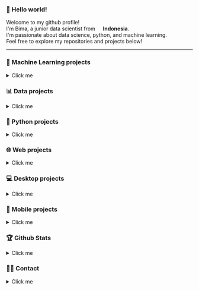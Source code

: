 ### 👋 Hello world!
<p>
    Welcome to my github profile!</br> 
    I'm Bima, a junior data scientist from <img src="https://github.githubassets.com/images/icons/emoji/unicode/1f1ee-1f1e9.png?v8" width="13" /> <b>Indonesia</b>.</br>
    I'm passionate about data science, python, and machine learning.</br>
    Feel free to explore my repositories and projects below!
</p>

<hr>

### 🤖 Machine Learning projects
<details>
    <summary>Click me</summary>
    <table>
        <thead align="center">
            <tr border: none;>
                <td>
                    <b>🎁 Projects</b>
                </td>
                <td>
                    <b>📃 Description</b>
                </td>
            </tr>
        </thead>
        <tbody>
            <tr>
                <td>
                    <a href="https://github.com/bimarakajati/Nusacular" target="_blank">
                        <b>Nusacular</b>
                    </a>
                </td>
                <td>
                    This project aims to develop a system capable of detecting regional languages or dialects from text. We will collect a dataset containing text in various regional languages or dialects and train machine learning models to recognize and classify them.
                </td>
            </tr>
            <tr>
                <td>
                    <a href="https://github.com/bimarakajati/One-Piece-Character-Classifier-using-Transfer-Learning" target="_blank">
                        <b>One Piece Character Classifier using Transfer Learning</b>
                    </a>
                </td>
                <td>
                    This project implements a character classifier for the popular anime One Piece using transfer learning techniques. The classifier can identify 18 different characters from the series with high accuracy.
                </td>
            </tr>
            <tr>
                <td>
                    <a href="https://github.com/bimarakajati/8-Ball-Pool-Sentiment-Analysis" target="_blank">
                        <b>8 Ball Pool Sentiment Analysis</b>
                    </a>
                </td>
                <td>
                    This project aims to classify the sentiment (negative, neutral, positive) of 8 Ball Pool game reviews on the Play Store.
                </td>
            </tr>
            <tr>
                <td>
                    <a href="https://github.com/bimarakajati/WasteTrack-Chatbot-API" target="_blank">
                        <b>WasteTrack Chatbot</b>
                    </a>
                </td>
                <td>
                    The project is a chatbot implemented using Flask and Python, incorporating a pre-trained model. The chatbot is designed to interact with users, analyze their input, and generate relevant responses using the trained model.
                </td>
            </tr>
            <tr>
                <td>
                    <a href="https://github.com/bimarakajati/WasteTrack-YOLO-API" target="_blank">
                        <b>WasteTrack YOLO</b>
                    </a>
                </td>
                <td>
                    The waste classification project is designed to classify waste items as either organic or inorganic using the YOLO (You Only Look Once) object detection algorithm. The project is implemented in Python and utilizes the Flask web framework to create a user-friendly interface for users to interact with.
                </td>
            </tr>
            <tr>
                <td>
                    <a href="https://github.com/bimarakajati/WasteTrack-Time-Series-API" target="_blank">
                        <b>WasteTrack Time-Series</b>
                    </a>
                </td>
                <td>
                    The WasteTrack Time-Series project is a web application developed to track and visualize waste production over time. It uses Flask, a Python web framework, to build the backend server and provides a user-friendly interface to interact with the waste data.
                </td>
            </tr>
            <tr>
                <td>
                    <a href="https://github.com/bimarakajati/Heart-Failure-Prediction" target="_blank">
                        <b>Heart Failure Prediction</b>
                    </a>
                </td>
                <td>
                    This repository focuses on predicting heart failure using the Hungarian dataset, employing machine learning techniques. Moreover, the model is deployed on Streamlit for easy user interaction.
                </td>
            </tr>
            <tr>
                <td>
                    <a href="https://github.com/bimarakajati/Tesla-Stock-Prediction" target="_blank">
                        <b>Tesla Stock Prediction using LSTM</b>
                    </a>
                </td>
                <td>
                    This project utilizes a Long Short-Term Memory (LSTM) model to predict Tesla (TSLA) stock prices based on historical data. The dataset contains daily stock prices and trading volume from Yahoo Finance, and the project aims to model the future prices using deep learning techniques.
                </td>
            </tr>
            <tr>
                <td>
                    <a href="https://github.com/bimarakajati/Analisis-Sentimen-Debat-Capres-2024" target="_blank">
                        <b>Sentiment Analysis of Presidential Debate 2024</b>
                    </a>
                </td>
                <td>
                    This repository contains a sentiment analysis of the 2024 Indonesian presidential debate (debat capres). The approach used includes several stages, ranging from data scraping, data processing, to machine learning modeling.
                </td>
            </tr>
            <tr>
                <td>
                    <a href="https://github.com/bimarakajati/Gemastik-SiPalingInsight" target="_blank">
                        <b>Prediction of Indonesia's Non-Oil and Gas Export Revenue using Time Series with Vector Autoregressive (VAR)</b>
                    </a>
                </td>
                <td>
                    This project aims to predict Indonesia's revenue and provide recommendations for non-oil and gas export commodities in 2024 using time series with Vector Autoregressive (VAR). The project is part of the Gemastik 2023 event.
                </td>
            </tr>
            <tr>
                <td>
                    <a href="https://github.com/bimarakajati/Healthkathon-BPJS-HealInsights" target="_blank">
                        <b>Healthkathon 2.0 BPJS Kesehatan</b>
                    </a>
                </td>
                <td>
                    A team project that aims to provide insights into the health data of BPJS Kesehatan members. The project focuses on analyzing the data to identify patterns and trends that can be used to improve the quality of healthcare services provided by BPJS Kesehatan.
                </td>
            </tr>
            <tr>
                <td>
                    <a href="https://github.com/bimarakajati/Fresh-or-Stale-Detection" target="_blank">
                        <b>Fresh or Stale Detection</b>
                    </a>
                </td>
                <td>
                    This repository contains a Fresh or Stale Detection application that uses the K-Nearest Neighbors (KNN) algorithm to classify fruits and vegetables.
                </td>
            </tr>
        </tbody>
    </table>
</details>

### 📊 Data projects
<details>
    <summary>Click me</summary>
    <table>
        <thead align="center">
            <tr border: none;>
                <td>
                    <b>🎁 Projects</b>
                </td>
                <td>
                    <b>📃 Description</b>
                </td>
            </tr>
        </thead>
        <tbody>
            <tr>
                <td>
                    <a href="https://github.com/bimarakajati/Annual-People-Analytics-Report" target="_blank">
                        <b>Annual People Analytics Report</b>
                    </a>
                </td>
                <td>
                    As a People Analytics Associate at The Bloom Company, it is my responsibility to assess the effectiveness of our employee retention and hiring initiatives. In our Annual People Analytics Report for 2011, we aim to provide comprehensive insights on the success of our efforts over the past two years (2010-2011). This includes evaluating the impact of new tenure-based reward programs, analyzing historical data for more accurate manpower planning, and assessing the inclusivity of our hiring practices in terms of age and gender distributions. Our objective is to determine whether these initiatives have achieved the desired outcomes and inform future decision-making strategies.
                </td>
            </tr>
            <tr>
                <td>
                    <a href="https://github.com/bimarakajati/Cost-Effectiveness-Analysis-of-Employee-Payroll-Scheme" target="_blank">
                        <b>Cost Effectiveness Analysis of Employee Payroll Scheme</b>
                    </a>
                </td>
                <td>
                    As a Data Analyst at The Bloom Company, I am tasked with assessing the cost-effectiveness of our current payroll scheme for Bloomers. With over 35,000 users and 1,400 Bloomers, our fast-growing SaaS company operates across multiple cities in Indonesia. In our 7th year, I am working closely with the management team to analyze the salary per hour for Bloomers in each office branch, considering the number of employees per month. This analysis will help us make informed decisions about our payroll allocation and ensure a fair and efficient compensation system.
                </td>
            </tr>
            <tr>
                <td>
                    <a href="https://github.com/bimarakajati/Demand-Trend-Analysis-and-Transaction-Conversion-Rate-for-Providing-Better-Customer-Satisfaction" target="_blank">
                        <b>Demand Trend Analysis and Transaction Conversion Rate for Providing Better Customer Satisfaction</b>
                    </a>
                </td>
                <td>
                    Never Forget Company is a prominent B2B Marketplace Platform in Indonesia, connecting buyers and sellers in various industries. Never Forget Company needs several metrics and analysis that will be used to measure their transaction performance. This repository contains insights and solutions for Never Forget Company, following the instructions given.
                </td>
            </tr>
            <tr>
                <td>
                    <a href="https://github.com/bimarakajati/Indonesian-Severe-Food-and-Undernourishment-Population" target="_blank">
                        <b>Indonesian Severe Food and Undernourishment Population</b>
                    </a>
                </td>
                <td>
                    My project focuses on the Indonesian Severe Food and Undernourishment Population, utilizing the analysis of data from the World Development Indicators (WDI) specifically related to the healthcare sector between 2015 and 2019. The objective of this project is to examine the prevalence of severe food insecurity and undernourishment in Indonesia during this time period and gain insights into the challenges faced by the population in accessing adequate nutrition.
                </td>
            </tr>
            <tr>
                <td>
                    <a href="https://github.com/bimarakajati/MyAnimeList-Text-Mining-and-Analysis" target="_blank">
                        <b>MyAnimeList Text Mining and Analysis</b>
                    </a>
                </td>
                <td>
                    This repository contains a text mining and analysis project focused on the anime titled "Jujutsu Kaisen." The primary goal of this project is to analyze and gain insights from user reviews on MyAnimeList (MAL) related to "Jujutsu Kaisen".
                </td>
            </tr>
        </tbody>
    </table>
</details>

### 🐍 Python projects
<details>
    <summary>Click me</summary>
    <table>
        <thead align="center">
            <tr border: none;>
                <td>
                    <b>🎁 Projects</b>
                </td>
                <td>
                    <b>📃 Description</b>
                </td>
            </tr>
        </thead>
        <tbody>
            <tr>
                <td>
                    <a href="https://github.com/bimarakajati/MyAnimeList-Scraper" target="_blank">
                        <b>MyAnimeList Scraper</b>
                    </a>
                </td>
                <td>
                    This is a Scrapy project that is designed to scrape the top anime from MyAnimeList. The scraper extracts anime titles, scores, episode count, aired dates, and user counts.
                </td>
            </tr>
            <tr>
                <td>
                    <a href="https://github.com/bimarakajati/Webpage-Screenshot-App" target="_blank">
                        <b>Webpage Screenshot App</b>
                    </a>
                </td>
                <td>
                    Simple webpage screenshot app built with streamlit, and selenium.
                </td>
            </tr>
            <tr>
                <td>
                    <a href="https://github.com/bimarakajati/Telegram-Spotify-Bio" target="_blank">
                        <b>Telegram Spotify Bio</b>
                    </a>
                </td>
                <td>
                    Update your bio with the song you're listening to on spotify!
                </td>
            </tr>
        </tbody>
    </table>
</details>

### 🌐 Web projects
<details>
    <summary>Click me</summary>
    <table>
        <thead align="center">
            <tr border: none;>
                <td>
                    <b>🎁 Projects</b>
                </td>
                <td>
                    <b>📃 Description</b>
                </td>
                <td>
                    <b>🌐 Link</b>
                </td>
            </tr>
        </thead>
        <tbody>
            <tr>
                <td>
                    <a href="https://github.com/bimarakajati/SiDrone-Web" target="_blank">
                        <b>SiDrone Web</b>
                    </a>
                </td>
                <td>The SiDrone website is designed for a business that specializes in efficient and cost-effective land spraying using drone technology. It showcases the benefits of using drones for agricultural purposes and provides information on the services offered by SiDrone. The website also includes features such as a contact form for inquiries and a gallery to showcase successful projects and drone technology in action.</td>
                <td>
                    <a href="https://sidrone.id/" target="_blank">
                        <b>link</b>
                    </a>
                </td>
            </tr>
            <!-- <tr>
                <td>
                    <a href="https://github.com/bimarakajati/Rakarts-Store" target="_blank">
                        <b>Rakarts Store</b>
                    </a>
                </td>
                <td>The Rakarts Store is a website project for the Advanced Web Programming final exam. It is an e-commerce website where all purchased items are stored in a database. Additionally, it includes login features for both admins and general users. The admin login allows administrators to view all incoming orders.</td>
                <td>
                    <a href="https://rakarts.rf.gd/" target="_blank">
                        <b>link</b>
                    </a>
                </td>
            </tr> -->
        </tbody>
    </table>
</details>

### 💻 Desktop projects
<details>
    <summary>Click me</summary>
    <table>
        <thead align="center">
            <tr border: none;>
                <td>
                    <b>🎁 Projects</b>
                </td>
                <td>
                    <b>📃 Description</b>
                </td>
            </tr>
        </thead>
        <tbody>
            <tr>
                <td>
                    <a href="https://github.com/bimarakajati/BashTravel" target="_blank">
                        <b>BASH Travel</b>
                    </a>
                </td>
                <td>
                    A desktop application for managing travel bookings. This application is built using Java and MySQL for the database.
                </td>
            </tr>
            <tr>
                <td>
                    <a href="https://github.com/bimarakajati/Bima-Book-Store" target="_blank">
                        <b>Bima Book Store</b>
                    </a>
                </td>
                <td>
                    A desktop application for managing a bookstore. This application is built using Java and MySQL for the database.
                </td>
            </tr>
        </tbody>
    </table>
</details>

### 📱 Mobile projects
<details>
    <summary>Click me</summary>
    <table>
        <thead align="center">
            <tr border: none;>
                <td>
                    <b>🎁 Projects</b>
                </td>
                <td>
                    <b>📃 Description</b>
                </td>
            </tr>
        </thead>
        <tbody>
            <tr>
                <td>
                    <a href="https://github.com/bimarakajati/GoWisata-Semarang" target="_blank">
                        <b>GoWisata Semarang</b>
                    </a>
                </td>
                <td>
                    A mobile application for exploring tourist attractions in Semarang. This application is built using Java.
                </td>
            </tr>
            <tr>
                <td>
                    <a href="https://github.com/bimarakajati/ProjectPPB-Akhir" target="_blank">
                        <b>Bima Education</b>
                    </a>
                </td>
                <td>
                    Bima Education is a comprehensive learning platform that provides resources and tutorials for programming languages such as Python, C++, and more. This application is built using Java.
                </td>
            </tr>
        </tbody>
    </table>
</details>

### 🏆 Github Stats
<details>
    <summary>Click me</summary>
        <img src="https://github-readme-stats.vercel.app/api?username=bimarakajati&show_icons=true&theme=merko&card_width=467" alt="bimarakajati" />
        <img src="https://github-readme-stats.vercel.app/api/top-langs/?username=bimarakajati&layout=compact&theme=merko&card_width=467" alt="bimarakajati" />
</details>

### 👨‍💼 Contact
<details>
    <summary>Click me</summary>
        <a href="mailto:bimandugal@gmail.com"target="_blank">
            <img src="https://img.shields.io/badge/email-%23D14836.svg?&style=for-the-badge&logo=gmail&logoColor=white" height=25>
        </a>
        <a href="https://www.linkedin.com/in/bimarakajati" target="_blank">
            <img src="https://img.shields.io/badge/linkedin-%230077B5.svg?&style=for-the-badge&logo=linkedin&logoColor=white" height=25>
        </a>
</details>